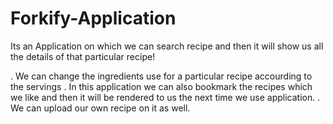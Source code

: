 # Forkify-Application

 Its an Application on which we can search recipe and then it will show us all the details of that particular recipe!
 
.  We can change the ingredients use for a particular recipe accourding to the servings
.  In this application we can also bookmark the recipes which we like and then it will be rendered to us the next time we use application.
.  We can upload our own recipe on it as well.
